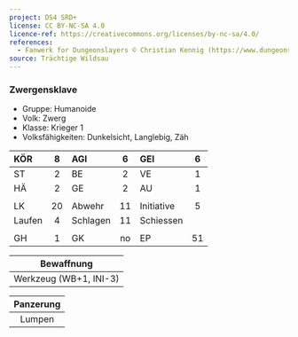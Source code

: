 ```yaml
---
project: DS4 SRD+
license: CC BY-NC-SA 4.0
licence-ref: https://creativecommons.org/licenses/by-nc-sa/4.0/
references: 
  - Fanwerk for Dungeonslayers © Christian Kennig (https://www.dungeonslayers.net/)
source: Trächtige Wildsau
---
```


### Zwergensklave

- Gruppe: Humanoide
- Volk: Zwerg
- Klasse: Krieger 1
- Volksfähigkeiten: Dunkelsicht, Langlebig, Zäh

| KÖR    |  8  | AGI      |  6  | GEI        |  6  |
| :----- | :-: | :------- | :-: | :--------- | :-: |
| ST     |  2  | BE       |  2  | VE         |  1  |
| HÄ     |  2  | GE       |  2  | AU         |  1  |
|        |     |          |     |            |     |
| LK     | 20  | Abwehr   | 11  | Initiative |  5  |
| Laufen |  4  | Schlagen | 11  | Schiessen  |     |
|        |     |          |     |            |     |
| GH     |  1  | GK       | no  | EP         | 51  |

|       Bewaffnung       |
| :--------------------: |
| Werkzeug (WB+1, INI-3) |

| Panzerung |
| :-------: |
|  Lumpen   |

